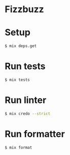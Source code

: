 # Fizzbuzz

# Setup

```bash
$ mix deps.get
```

# Run tests

```bash
$ mix tests
```

# Run linter

```bash
$ mix credo --strict
```

# Run formatter

```bash
$ mix format
```
